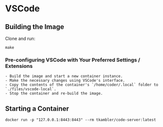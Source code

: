 # VSCode

## Building the Image

Clone and run:

    make

### Pre-configuring VSCode with Your Preferred Settings / Extensions

    - Build the image and start a new container instance.
    - Make the necessary changes using VSCode's interface.
    - Copy the contents of the container's `/home/coder/.local` folder to `./files/vscode-local`.
    - Stop the container and re-build the image.

## Starting a Container

    docker run -p "127.0.0.1:8443:8443" --rm tkambler/code-server:latest
